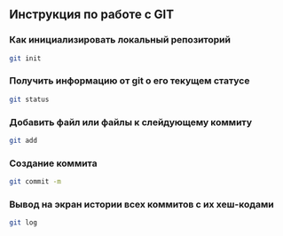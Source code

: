 ## Инструкция по работе с GIT

### Как инициализировать локальный репозиторий

```sh
git init
```

### Получить информацию от git о его текущем статусе

```sh
git status
```

### Добавить файл или файлы к слейдующему коммиту

```sh
git add
```

### Создание коммита

```sh
git commit -m
```

### Вывод на экран истории всех коммитов с их хеш-кодами

```sh
git log
```
